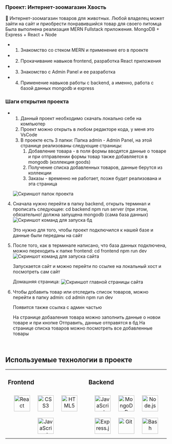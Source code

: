 

### Проект: Интернет-зоомагазин Хвость  
🐶 Интернет-зоомагазин товаров для животных. Любой владелец может зайти на сайт и приобрести понравившийся товар для своего питомца  
Была выполнена реализация MERN Fullstack приложения. MongoDB + Express + React + Node
  
- 1. Знакомство со стеком MERN и применение его в проекте
  

- 2. Прокачивание навыков frontend, разработка React приложения


-  3. Знакомство с Admin Panel и ее разработка

 
- 4. Применение навыков работы с backend, а именно, работа с базой данных mongodb и express

 

### Шаги открытия проекта  
- 1. Данный проект необходимо скачать локально себе на компьютер
  2. Проект можно открыть в любом редакторе кода, у меня это VsCode
  3. В проекте есть 3 папки:
     Папка admin - Admin Panel, на этой странице реализованы следующие страницы:
     1. Добавление товара - в поля формы вводятся данные о товаре и при отправлении формы товар также добавляется в mongodb (коллекция goods)
     2. Получение списка добавленных товаров, данные берутся из коллекции 
     3. Заказы - временно не работает, позже будет реализована и эта страница

    <image 
    src="/frontend/src/assets/screenshots/screenshot1.png" 
    alt="Скриншот папок проекта"
    align="center">


    


 4. Сначала нужно перейти в папку backend, открыть терминал и прописать следующее:
    cd backend
    npm run server (при этом, обязательно! должна запущена mongodb (сама база данных)
    <image 
    src="/frontend/src/assets/screenshots/screenshot2.png" 
    alt="Скриншот команд для запуска бд"
    align="center">

    Это нужно для того, чтобы проект подключился к нашей базе и данные были переданы на сайт

  6. После того, как  в терминале написано, что база данных подключена, можно переходить к папке frontend:
     cd frontend
     npm run dev
     <image 
    src="/frontend/src/assets/screenshots/screenshot3.png" 
    alt="Скриншот команд для запуска сайта"
    align="center">

     Запускается сайт и можно перейти по ссылке на локальный хост и посмотреть сам сайт

      Домашняя страница:
       <image 
      src="/frontend/src/assets/screenshots/screenshot4.png" 
      alt="Скриншот главной страницы сайта"
      align="center">

   8. Чтобы добавить товар или отследить список товаров, можно перейти в папку admin:
      cd admin
      npm run dev

      Появится также ссылка с админ частью

      На странице добааления товара можно заполнить данные о новои товаре и при кнопке Отправить, данные отправятся в бд
      На странице списка товаров можно посмотреть все добавленные товары
  

<br/>  


## Используемые технологии в проекте  
<table><tr><td valign="top" width="33%">



### Frontend  
<div align="center">  
<a href="https://reactjs.org/" target="_blank"><img style="margin: 10px" src="https://profilinator.rishav.dev/skills-assets/react-original-wordmark.svg" alt="React" height="50" /></a>  
<a href="https://www.w3schools.com/css/" target="_blank"><img style="margin: 10px" src="https://profilinator.rishav.dev/skills-assets/css3-original-wordmark.svg" alt="CSS3" height="50" /></a>  
<a href="https://en.wikipedia.org/wiki/HTML5" target="_blank"><img style="margin: 10px" src="https://profilinator.rishav.dev/skills-assets/html5-original-wordmark.svg" alt="HTML5" height="50" /></a>  
<a href="https://www.javascript.com/" target="_blank"><img style="margin: 10px" src="https://profilinator.rishav.dev/skills-assets/javascript-original.svg" alt="JavaScript" height="50" /></a>  
</div>

</td><td valign="top" width="33%">



### Backend  
<div align="center">  
<a href="https://www.javascript.com/" target="_blank"><img style="margin: 10px" src="https://profilinator.rishav.dev/skills-assets/javascript-original.svg" alt="JavaScript" height="50" /></a>  
<a href="https://www.mongodb.com/" target="_blank"><img style="margin: 10px" src="https://profilinator.rishav.dev/skills-assets/mongodb-original-wordmark.svg" alt="MongoDB" height="50" /></a>  
<a href="https://nodejs.org/" target="_blank"><img style="margin: 10px" src="https://profilinator.rishav.dev/skills-assets/nodejs-original-wordmark.svg" alt="Node.js" height="50" /></a>  
<a href="https://expressjs.com/" target="_blank"><img style="margin: 10px" src="https://profilinator.rishav.dev/skills-assets/express-original-wordmark.svg" alt="Express.js" height="50" /></a>  
<a href="https://github.com/" target="_blank"><img style="margin: 10px" src="https://profilinator.rishav.dev/skills-assets/git-scm-icon.svg" alt="Git" height="50" /></a>  
<a href="https://www.gnu.org/software/bash/" target="_blank"><img style="margin: 10px" src="https://profilinator.rishav.dev/skills-assets/gnu_bash-icon.svg" alt="Bash" height="50" /></a>  
</div>
